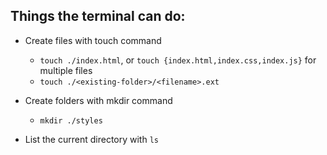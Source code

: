 ## Things the terminal can do:

- Create files with touch command

  - `touch ./index.html`, or `touch {index.html,index.css,index.js}` for multiple files
  - `touch ./<existing-folder>/<filename>.ext`

- Create folders with mkdir command

  - `mkdir ./styles`

- List the current directory with `ls`
